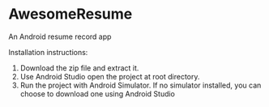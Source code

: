 # AwesomeResume

An Android resume record app

Installation instructions:
1. Download the zip file and extract it.
2. Use Android Studio open the project at root directory.
3. Run the project with Android Simulator. If no simulator installed, you can choose to download one using Android Studio
